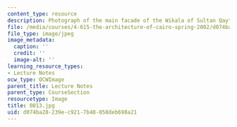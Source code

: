 ```yaml
---
content_type: resource
description: Photograph of the main facade of the Wikala of Sultan Qaytbay.
file: /media/courses/4-615-the-architecture-of-cairo-spring-2002/d074ba28239ec9217b48858deb698a21_0013.jpg
file_type: image/jpeg
image_metadata:
  caption: ''
  credit: ''
  image-alt: ''
learning_resource_types:
- Lecture Notes
ocw_type: OCWImage
parent_title: Lecture Notes
parent_type: CourseSection
resourcetype: Image
title: 0013.jpg
uid: d074ba28-239e-c921-7b48-858deb698a21
---
```

